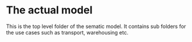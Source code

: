 # The actual model

This is the top level folder of the sematic model. It contains sub folders for the use cases such as transport, warehousing etc.
